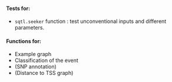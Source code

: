 #### Tests for:
+ `sqtl.seeker` function : test unconventional inputs and different parameters.

#### Functions for:
+ Example graph
+ Classification of the event
+ (SNP annotation)
+ (Distance to TSS graph)

